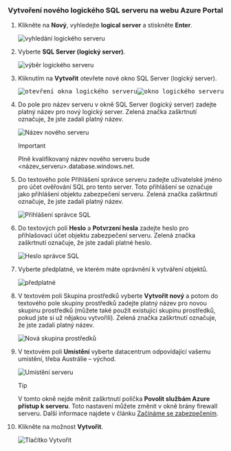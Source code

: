 ### <a name="create-a-new-logical-sql-server-in-the-azure-portal"></a>Vytvoření nového logického SQL serveru na webu Azure Portal

1. Klikněte na **Nový**, vyhledejte **logical server** a stiskněte **Enter**.

    ![vyhledání logického serveru](./media/sql-data-warehouse-create-logical-server/search-logical-server.png)
2. Vyberte **SQL Server (logický server)**. 

    ![výběr logického serveru](./media/sql-data-warehouse-create-logical-server/select-logical-server.png)
  
3. Kliknutím na **Vytvořit** otevřete nové okno SQL Server (logický server).

   <kbd>![otevření okna logického serveru](./media/sql-data-warehouse-create-logical-server/open-logical-server-blade.png)</kbd><kbd>![okno logického serveru](./media/sql-data-warehouse-create-logical-server/logical-server-blade.png)</kbd>
  
3. Do pole pro název serveru v okně SQL Server (logický server) zadejte platný název pro nový logický server. Zelená značka zaškrtnutí označuje, že jste zadali platný název.
    
    ![Název nového serveru](./media/sql-data-warehouse-create-logical-server/new-name-logical-server.png)

    > [!IMPORTANT]
    > Plně kvalifikovaný název nového serveru bude <název_serveru>.database.windows.net.
    >
    
4. Do textového pole Přihlášení správce serveru zadejte uživatelské jméno pro 	účet ověřování SQL pro tento server. Toto přihlášení se označuje jako přihlášení objektu zabezpečení serveru. Zelená značka zaškrtnutí označuje, že jste zadali platný název.
    
    ![Přihlášení správce SQL](./media/sql-data-warehouse-create-logical-server/sql-admin-login.png)
5. Do textových polí **Heslo** a **Potvrzení hesla** zadejte heslo pro přihlašovací účet objektu zabezpečení serveru. Zelená značka zaškrtnutí označuje, že jste zadali platné heslo.
    
    ![Heslo správce SQL](./media/sql-data-warehouse-create-logical-server/sql-admin-password.png)
6. Vyberte předplatné, ve kterém máte oprávnění k vytváření objektů.

    ![předplatné](./media/sql-data-warehouse-create-logical-server/subscription.png)
7. V textovém poli Skupina prostředků vyberte **Vytvořit nový** a potom do textového pole skupiny prostředků zadejte platný název pro novou skupinu prostředků (můžete také použít existující skupinu prostředků, pokud jste si už nějakou vytvořili). Zelená značka zaškrtnutí označuje, že jste zadali platný název.

    ![Nová skupina prostředků](./media/sql-data-warehouse-create-logical-server/new-resource-group.png)

8. V textovém poli **Umístění** vyberte datacentrum odpovídající vašemu umístění, třeba Austrálie – východ.
    
    ![Umístění serveru](./media/sql-data-warehouse-create-logical-server/server-location.png)
    
    > [!TIP]
    > V tomto okně nejde měnit zaškrtnutí políčka **Povolit službám Azure přístup k serveru**. Toto nastavení můžete změnit v okně brány firewall serveru. Další informace najdete v článku [Začínáme se zabezpečením](../articles/sql-database/sql-database-manage-servers-portal.md).
    >
    
9. Klikněte na možnost **Vytvořit**.

    ![Tlačítko Vytvořit](./media/sql-data-warehouse-create-logical-server/create.png)

